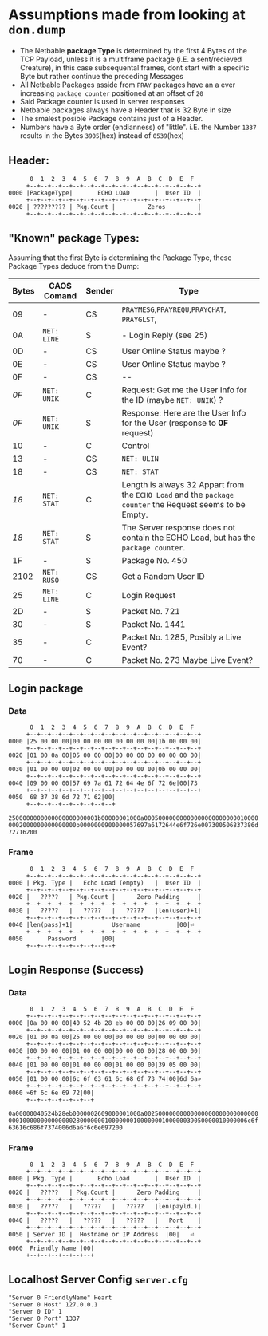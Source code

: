 # Assumptions made from looking at `don.dump`


- The Netbable **package Type** is determined by the first 4 Bytes of the TCP Payload, unless it is a multiframe package (i.E. a sent/recieved Creature), in this case subsequental frames, dont start with a specific Byte but rather continue the preceding Messages
- All Netbable Packages asside from `PRAY` packages have an a ever increasing `package counter` positioned at an offset of `20`
- Said Package counter is used in server responses
- Netbable packages always have a Header that is 32 Byte in size
- The smalest posible Package contains just of a Header.
- Numbers have a Byte order (endianness) of "little". i.E. the Number `1337` results in the Bytes `3905`(hex) instead of `0539`(hex)

## Header:

```
      0  1  2  3  4  5  6  7  8  9  A  B  C  D  E  F
     +--+--+--+--+--+--+--+--+--+--+--+--+--+--+--+--+
0000 |PackageType|       ECHO LOAD       |  User ID  |
     +--+--+--+--+--+--+--+--+--+--+--+--+--+--+--+--+
0020 | ????????? | Pkg.Count |         Zeros         |
     +--+--+--+--+--+--+--+--+--+--+--+--+--+--+--+--+
```
## "Known" **package Types**:

Assuming that the first Byte is determining the Package Type, these Package Types deduce from the Dump:

|Bytes| CAOS Comand|Sender |Type |
|-|-|-|-|
|09  | - |CS|`PRAYMESG`,`PRAYREQU`,`PRAYCHAT`, `PRAYGLST`, |
|0A  | `NET: LINE` |S| - Login Reply (see 25)|
|0D  | - |CS|User Online Status maybe ?|
|0E  | - |CS|User Online Status maybe ?|
|0F  | - |CS|--|
|_0F_| `NET: UNIK` |C| Request: Get me the User Info for the ID <X> (maybe `NET: UNIK`) ?|
|_0F_| `NET: UNIK` |S| Response: Here are the User Info for the User <X> (response to **0F** request)|
|10| - |C|Control|
|13| - |CS|`NET: ULIN`|
|18  | - |CS|`NET: STAT`|
|_18_| `NET: STAT` |C| Length is always 32 Appart from the `ECHO Load` and the `package counter` the Request seems to be Empty.|
|_18_| `NET: STAT` |S| The Server response does not contain the ECHO Load, but has the `package counter`. |
|1F  | - |S|Package No. 450|
|2102| `NET: RUSO` |CS|Get a Random User ID|
|25  | `NET: LINE` |C|Login Request|
|2D| - |S|Packet No. 721|
|30| - |S|Packet No. 1441|
|35| - |C|Packet No. 1285, Posibly a Live Event?|
|70| - |C|Packet No. 273 Maybe Live Event?|


## Login package

### Data

```
      0  1  2  3  4  5  6  7  8  9  A  B  C  D  E  F
     +--+--+--+--+--+--+--+--+--+--+--+--+--+--+--+--+
0000 |25 00 00 00|00 00 00 00 00 00 00 00|1b 00 00 00|
     +--+--+--+--+--+--+--+--+--+--+--+--+--+--+--+--+
0020 |01 00 0a 00|05 00 00 00|00 00 00 00 00 00 00 00|
     +--+--+--+--+--+--+--+--+--+--+--+--+--+--+--+--+
0030 |01 00 00 00|02 00 00 00|00 00 00 00|0b 00 00 00|
     +--+--+--+--+--+--+--+--+--+--+--+--+--+--+--+--+
0040 |09 00 00 00|57 69 7a 61 72 64 4e 6f 72 6e|00|73
     +--+--+--+--+--+--+--+--+--+--+--+--+--+--+--+--+
0050  68 37 38 6d 72 71 62|00|
     +--+--+--+--+--+--+--+--+
```

`2500000000000000000000001b00000001000a000500000000000000000000000100000002000000000000000b0000000900000057697a6172644e6f726e007300506837386d72716200`

### Frame

```
      0  1  2  3  4  5  6  7  8  9  A  B  C  D  E  F
     +--+--+--+--+--+--+--+--+--+--+--+--+--+--+--+--+
0000 | Pkg. Type |   Echo Load (empty)   |  User ID  |
     +--+--+--+--+--+--+--+--+--+--+--+--+--+--+--+--+
0020 |   ?????   | Pkg.Count |      Zero Padding     |
     +--+--+--+--+--+--+--+--+--+--+--+--+--+--+--+--+
0030 |   ?????   |   ?????   |   ?????   |len(user)+1|
     +--+--+--+--+--+--+--+--+--+--+--+--+--+--+--+--+
0040 |len(pass)+1|           Username          |00|⏎
     +--+--+--+--+--+--+--+--+--+--+--+--+--+--+--+--+
0050       Password       |00|
     +--+--+--+--+--+--+--+--+
```

## Login Response (Success)

### Data

```
      0  1  2  3  4  5  6  7  8  9  A  B  C  D  E  F
     +--+--+--+--+--+--+--+--+--+--+--+--+--+--+--+--+
0000 |0a 00 00 00|40 52 4b 28 eb 00 00 00|26 09 00 00|
     +--+--+--+--+--+--+--+--+--+--+--+--+--+--+--+--+
0020 |01 00 0a 00|25 00 00 00|00 00 00 00|00 00 00 00|
     +--+--+--+--+--+--+--+--+--+--+--+--+--+--+--+--+
0030 |00 00 00 00|01 00 00 00|00 00 00 00|28 00 00 00|
     +--+--+--+--+--+--+--+--+--+--+--+--+--+--+--+--+
0040 |01 00 00 00|01 00 00 00|01 00 00 00|39 05 00 00|
     +--+--+--+--+--+--+--+--+--+--+--+--+--+--+--+--+
0050 |01 00 00 00|6c 6f 63 61 6c 68 6f 73 74|00|6d 6a»
     +--+--+--+--+--+--+--+--+--+--+--+--+--+--+--+--+
0060 »6f 6c 6e 69 72|00|
     +--+--+--+--+--+--+
```
`0a00000040524b28eb0000002609000001000a002500000000000000000000000000000001000000000000002800000001000000010000000100000039050000010000006c6f63616c686f7374006d6a6f6c6e697200`

### Frame

```
      0  1  2  3  4  5  6  7  8  9  A  B  C  D  E  F
     +--+--+--+--+--+--+--+--+--+--+--+--+--+--+--+--+
0000 | Pkg. Type |       Echo Load       |  User ID  |
     +--+--+--+--+--+--+--+--+--+--+--+--+--+--+--+--+
0020 |   ?????   | Pkg.Count |      Zero Padding     |
     +--+--+--+--+--+--+--+--+--+--+--+--+--+--+--+--+
0030 |   ?????   |   ?????   |   ?????   |len(payld.)|
     +--+--+--+--+--+--+--+--+--+--+--+--+--+--+--+--+
0040 |   ?????   |   ?????   |   ?????   |   Port    |
     +--+--+--+--+--+--+--+--+--+--+--+--+--+--+--+--+
0050 | Server ID |  Hostname or IP Address  |00|   ⏎
     +--+--+--+--+--+--+--+--+--+--+--+--+--+--+--+--+
0060  Friendly Name |00|
     +--+--+--+--+--+--+
```



## Localhost Server Config `server.cfg`

```
"Server 0 FriendlyName" Heart
"Server 0 Host" 127.0.0.1
"Server 0 ID" 1
"Server 0 Port" 1337
"Server Count" 1
```

